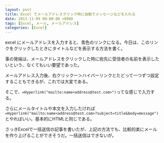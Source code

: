 ```yaml
---
layout: post
title: Excel でメールアドレスクリック時に自動でメッセージなどを入れる
date: 2013-11-09 00:00:00 +0900
tags: [Excel, メール, メールアドレス]
categories: [Excel]
---
```


<p>excel にメールアドレスを入力すると、青色のリンクになる。今日は、このリンクをクリックしたときにタイトルなどを表示する方法を書く。</p>
<p>事の発端は、メールアドレスをクリックした時に宛先に受信者の名前を表示したいという、なくてもいい要望であった。</p>
<p>メールアドレス入力後、右クリックー＞ハイパーリンクとたどって一つずつ設定することもできるが、これでは大変である。</p>

そこで、`=Hyperlink("mailto:name<address@test.com>")`ってな感じで入力する。

さらにメールタイトルや本文を入力したければ `=Hyperlink("mailto:name<address@test.com>?subject=title&body=message")` とやればいい。基本的にHTMLと同じである。

<p>さっきExcelで一括送信の記事を書いたが、上記の方法でも、比較的楽にメールを作り上げることができそうだ。一括送信はできないが。</p>
